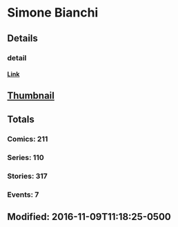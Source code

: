 # Simone  Bianchi 
## Details
### detail
#### [Link](http://marvel.com/comics/creators/648/simone_bianchi?utm_campaign=apiRef&utm_source=225578a89fc76f3d20fbffda5d17a88d)
## [Thumbnail](http://i.annihil.us/u/prod/marvel/i/mg/f/30/4bc5a8bb82ff1.jpg)
## Totals
### Comics: 211
### Series: 110
### Stories: 317
### Events: 7
## Modified: 2016-11-09T11:18:25-0500